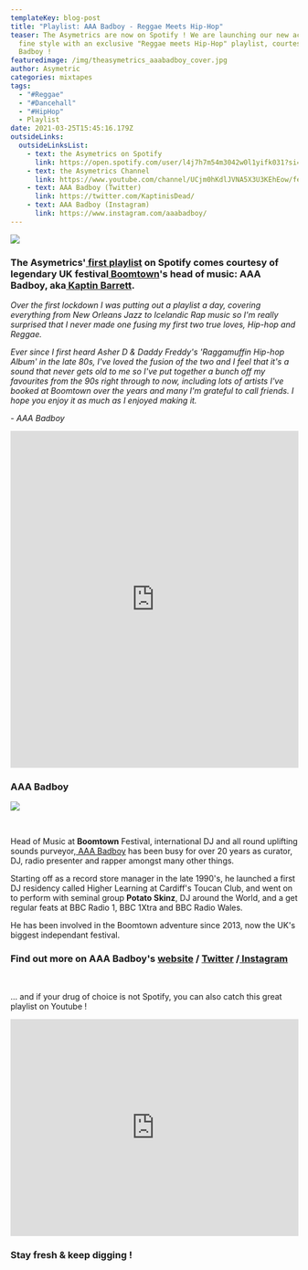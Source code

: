 ```yaml
---
templateKey: blog-post
title: "Playlist: AAA Badboy - Reggae Meets Hip-Hop"
teaser: The Asymetrics are now on Spotify ! We are launching our new account in
  fine style with an exclusive "Reggae meets Hip-Hop" playlist, courtesy of AAA
  Badboy !
featuredimage: /img/theasymetrics_aaabadboy_cover.jpg
author: Asymetric
categories: mixtapes
tags:
  - "#Reggae"
  - "#Dancehall"
  - "#HipHop"
  - Playlist
date: 2021-03-25T15:45:16.179Z
outsideLinks:
  outsideLinksList:
    - text: the Asymetrics on Spotify
      link: https://open.spotify.com/user/l4j7h7m54m3042w0l1yifk031?si=tsybvkZrSyC6gdP7zqRLqA
    - text: the Asymetrics Channel
      link: https://www.youtube.com/channel/UCjm0hKdlJVNA5X3U3KEhEow/featured
    - text: AAA Badboy (Twitter)
      link: https://twitter.com/KaptinisDead/
    - text: AAA Badboy (Instagram)
      link: https://www.instagram.com/aaabadboy/
---
```

![](/img/theasymetrics_aaabadboy_cover.jpg)

### **The Asymetrics'[ first playlist](https://open.spotify.com/playlist/6rHW23BaddZT6TIlz1sFjx?si=EJiOJ8HAR_yFTMYckrRZCQ) on Spotify comes courtesy of legendary UK festival[ Boomtown](https://en.wikipedia.org/wiki/Boomtown_(music_festival))'s head of music: AAA Badboy, aka[ Kaptin Barrett](https://www.kaptinbarrett.com/).**

*Over the first lockdown I was putting out a playlist a day, covering everything from New Orleans Jazz to Icelandic Rap music so I'm really surprised that I never made one fusing my first two true loves, Hip-hop and Reggae.*

*Ever since I first heard Asher D & Daddy Freddy's 'Raggamuffin Hip-hop Album' in the late 80s, I've loved the fusion of the two and I feel that it's a sound that never gets old to me so I've put together a bunch off my favourites from the 90s right through to now, including lots of artists I've booked at Boomtown over the years and many I'm grateful to call friends. I hope you enjoy it as much as I enjoyed making it.*

*\- AAA Badboy*

<iframe src="https://open.spotify.com/embed/playlist/6rHW23BaddZT6TIlz1sFjx" width="100%" height="590" frameborder="0" allowtransparency="true" allow="encrypted-media"></iframe>

<br>

### **AAA Badboy**

![](/img/theasymetrics_aaabadboy_portrait.jpg)

<br>

Head of Music at **Boomtown** Festival, international DJ and all round uplifting sounds purveyor,[ AAA Badboy](https://twitter.com/KaptinisDead/) has been busy for over 20 years as curator, DJ, radio presenter and rapper amongst many other things.

Starting off as a record store manager in the late 1990's, he launched a first DJ residency called Higher Learning at Cardiff's Toucan Club, and went on to perform with seminal group **Potato Skinz**, DJ around the World, and a get regular feats at BBC Radio 1, BBC 1Xtra and BBC Radio Wales.

He has been involved in the Boomtown adventure since 2013, now the UK's biggest independant festival.

### **Find out more on AAA Badboy's [website](https://www.kaptinbarrett.com/) / [Twitter](https://twitter.com/KaptinisDead/) /[ Instagram](https://www.instagram.com/aaabadboy/)**

<br>

... and if your drug of choice is not Spotify, you can also catch this great playlist on Youtube !

<iframe width="100%" height="380" src="https://www.youtube.com/embed/playlist?list=PLZtgNolXlRSSFGE3MF1SWSmIoOBAqUeK0" frameborder="0" allow="autoplay; encrypted-media" allowfullscreen></iframe>

### **Stay fresh & keep digging !**